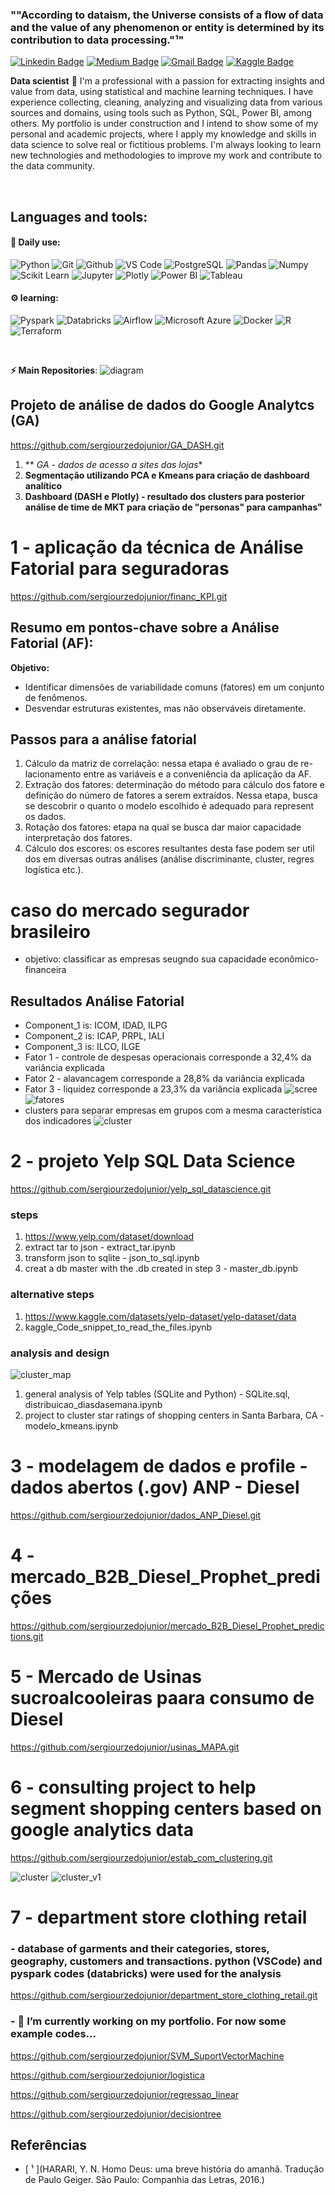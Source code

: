 ### ""According to dataism, the Universe consists of a flow of data and the value of any phenomenon or entity is determined by its contribution to data processing."¹" 
[![Linkedin Badge](https://img.shields.io/badge/-LinkedIn-blue?style=flat-square&logo=Linkedin&logoColor=white&link=https://www.linkedin.com/in/surzedo//)](https://www.linkedin.com/in/surzedo/)
[![Medium Badge](https://img.shields.io/badge/-Medium-black?style=flat-square&logo=Medium&logoColor=white&link=https://https://medium.com/@surzedo)](https://https://medium.com/@surzedo)
[![Gmail Badge](https://img.shields.io/badge/-Gmail-red?style=flat-square&logo=Gmail&logoColor=white&link=sergiourzedojr@gmail.com)](sergiourzedojr@gmail.com)
[![Kaggle Badge](https://img.shields.io/badge/-kaggle-blue?style=flat-square&logo=kaggle&logoColor=white&link=https://https://www.kaggle.com/surzedo)](https://www.kaggle.com/surzedo)



**Data scientist** 🚀 I'm a professional with a passion for extracting insights and value from data, using statistical and machine learning techniques. I have experience collecting, cleaning, analyzing and visualizing data from various sources and domains, using tools such as Python, SQL, Power BI, among others. My portfolio is under construction and I intend to show some of my personal and academic projects, where I apply my knowledge and skills in data science to solve real or fictitious problems. I'm always looking to learn new technologies and methodologies to improve my work and contribute to the data community.

<br>

 ##  **Languages and tools:**

 #### 🎲 Daily use:
 ![Python](https://img.shields.io/badge/-Python-black?style=flat-square&logo=Python)
 ![Git](https://img.shields.io/badge/-Git-black?style=flat-square&logo=Git)
 ![Github](https://img.shields.io/badge/-Github-black?style=flat-square&logo=Github)
 ![VS Code](https://img.shields.io/badge/-VS%20Code-black?style=flat-square&logo=visual-studio-code)
 ![PostgreSQL](https://img.shields.io/badge/-PostgreSQL-black?style=flat-square&logo=PostgreSQL) 
 ![Pandas](https://img.shields.io/badge/-Pandas-black?style=flat-square&logo=Pandas)
 ![Numpy](https://img.shields.io/badge/-Numpy-black?style=flat-square&logo=Numpy)
 ![Scikit Learn](https://img.shields.io/badge/-Scikit%20Learn-black?style=flat-square&logo=scikit-learn)
 ![Jupyter](https://img.shields.io/badge/-Jupyter-black?style=flat-square&logo=Jupyter)
 ![Plotly](https://img.shields.io/badge/-Plotly-black?style=flat-square&logo=Plotly)
 ![Power BI](https://img.shields.io/badge/-Power%20BI-black?style=plastic&logo=Power-BI)
 ![Tableau](https://img.shields.io/badge/-Tableau-black?style=plastic&logo=Tableau)

 #### ⚙️ learning:
 ![Pyspark](https://img.shields.io/badge/-Pyspark-black?style=flat-square&logo=Apache-Spark)
 ![Databricks](https://img.shields.io/badge/-Databricks-black?style=flat-square&logo=Databricks)
 ![Airflow](https://img.shields.io/badge/-Airflow-black?style=flat-square&logo=Apache-Airflow)
 ![Microsoft Azure](https://img.shields.io/badge/-Azure-black?style=flat-square&logo=Microsoft-Azure)
 ![Docker](https://img.shields.io/badge/-Docker-black?style=flat-square&logo=Docker)
 ![R](https://img.shields.io/badge/-R-black?style=flat-square&logo=R)
 ![Terraform](https://img.shields.io/badge/-Terraform-black?style=flat-square&logo=Terraform)
  
 <br>

<b> ⚡ Main Repositories</b>:
![diagram](tabela.png)

## Projeto de análise de dados do Google Analytcs (GA)
https://github.com/sergiourzedojunior/GA_DASH.git
1. ** *GA - dados de acesso a sites das lojas**
2. **Segmentação utilizando PCA e Kmeans para criação de dashboard analítico**
3. **Dashboard (DASH e Plotly) - resultado dos clusters para posterior análise de time de MKT para criação de "personas" para campanhas"**


# 1 - aplicação da técnica de Análise Fatorial para seguradoras
https://github.com/sergiourzedojunior/financ_KPI.git
## Resumo em pontos-chave sobre a Análise Fatorial (AF):
**Objetivo:**
* Identificar dimensões de variabilidade comuns (fatores) em um conjunto de fenômenos.
* Desvendar estruturas existentes, mas não observáveis diretamente.
## Passos para a análise fatorial
1. Cálculo da matriz de correlação: nessa etapa é avaliado o grau de re- lacionamento entre as variáveis e a conveniência da aplicação da AF.
2. Extração dos fatores: determinação do método para cálculo dos fatore e definição do número de fatores a serem extraídos. Nessa etapa, busca se descobrir o quanto o modelo escolhido é adequado para represent os dados.
3. Rotação dos fatores: etapa na qual se busca dar maior capacidade interpretação dos fatores.
4. Cálculo dos escores: os escores resultantes desta fase podem ser util dos em diversas outras análises (análise discriminante, cluster, regres logística etc.).
# caso do mercado segurador brasileiro
- objetivo: classificar as empresas seugndo sua capacidade econômico-financeira
## Resultados Análise Fatorial
* Component_1 is: ICOM, IDAD, ILPG
* Component_2 is: ICAP, PRPL, IALI
* Component_3 is: ILCO, ILGE
* Fator 1  - controle de despesas operacionais corresponde a 32,4% da variância explicada
* Fator 2  - alavancagem corresponde a 28,8% da variância explicada
* Fator 3  - liquidez corresponde a 23,3% da variância explicada
![scree](af_screeplot.png) 
![fatores](af_fatores.png) 
* clusters para separar empresas em grupos com a mesma característica dos indicadores
![cluster](af_cluster.png) 

# 2 - projeto Yelp SQL Data Science
https://github.com/sergiourzedojunior/yelp_sql_datascience.git
   ### steps
   1. https://www.yelp.com/dataset/download
   2. extract tar to json - extract_tar.ipynb
   3. transform json to sqlite - json_to_sql.ipynb
   4. creat a db master with the .db created in step 3 - master_db.ipynb
   ### alternative steps
   1. https://www.kaggle.com/datasets/yelp-dataset/yelp-dataset/data
   2. kaggle_Code_snippet_to_read_the_files.ipynb
   ### analysis and design
   ![cluster_map](map.png)
   1. general analysis of Yelp tables (SQLite and Python) - SQLite.sql, distribuicao_diasdasemana.ipynb
   2. project to cluster star ratings of shopping centers in Santa Barbara, CA - modelo_kmeans.ipynb

# 3 - modelagem de dados e profile - dados abertos (.gov) ANP - Diesel
https://github.com/sergiourzedojunior/dados_ANP_Diesel.git

# 4 - mercado_B2B_Diesel_Prophet_predições
https://github.com/sergiourzedojunior/mercado_B2B_Diesel_Prophet_predictions.git

# 5 - Mercado de Usinas sucroalcooleiras paara consumo de Diesel
https://github.com/sergiourzedojunior/usinas_MAPA.git

# 6 - consulting project to help segment shopping centers based on google analytics data
https://github.com/sergiourzedojunior/estab_com_clustering.git

![cluster](newplot.png)
![cluster_v1](newplot_v1.png)


# 7 - department store clothing retail 
### - database of garments and their categories, stores, geography, customers and transactions. python (VSCode) and pyspark codes (databricks) were used for the analysis
https://github.com/sergiourzedojunior/department_store_clothing_retail.git

### - 🔭 I’m currently working on my portfolio. For now some example codes...

https://github.com/sergiourzedojunior/SVM_SuportVectorMachine

https://github.com/sergiourzedojunior/logistica

https://github.com/sergiourzedojunior/regressao_linear

https://github.com/sergiourzedojunior/decisiontree


## Referências

 - [ ¹ ](HARARI, Y. N. Homo Deus: uma breve história do amanhã. Tradução de Paulo Geiger. São Paulo: Companhia das Letras, 2016.)
<!--
**sergiourzedojunior/sergiourzedojunior** is a ✨ _special_ ✨ repository because its `README.md` (this file) appears on your GitHub profile.

Here are some ideas to get you started:

- 🔭 I’m currently working on ...
- 🌱 I’m currently learning ...
- 👯 I’m looking to collaborate on ...
- 🤔 I’m looking for help with ...
- 💬 Ask me about ...
- 📫 How to reach me: ...
- 😄 Pronouns: ...
- ⚡ Fun fact: ...
-->
